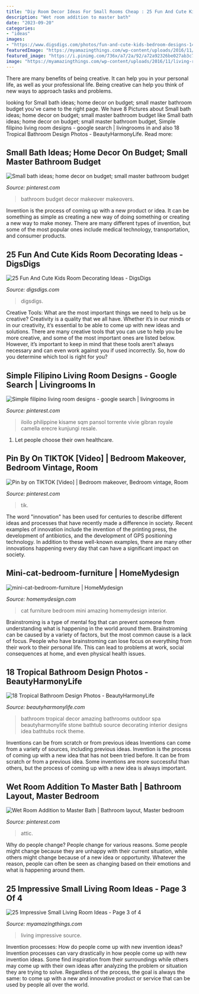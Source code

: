 ```yaml
---
title: "Diy Room Decor Ideas For Small Rooms Cheap : 25 Fun And Cute Kids Room Decorating Ideas"
description: "Wet room addition to master bath"
date: "2023-09-20"
categories:
- "ideas"
images:
- "https://www.digsdigs.com/photos/fun-and-cute-kids-bedroom-designs-14.jpg"
featuredImage: "https://myamazingthings.com/wp-content/uploads/2016/11/living-room-1.jpg"
featured_image: "https://i.pinimg.com/736x/a7/2a/92/a72a92326be027ab3c75e487a79985c4.jpg"
image: "https://myamazingthings.com/wp-content/uploads/2016/11/living-room-1.jpg"
---
```



There are many benefits of being creative. It can help you in your personal life, as well as your professional life. Being creative can help you think of new ways to approach tasks and problems.

	

		
looking for Small bath ideas; home decor on budget; small master bathroom budget you've came to the right page. We have 8 Pictures about Small bath ideas; home decor on budget; small master bathroom budget like Small bath ideas; home decor on budget; small master bathroom budget, Simple filipino living room designs - google search | livingrooms in and also 18 Tropical Bathroom Design Photos - BeautyHarmonyLife. Read more:
		
    
## Small Bath Ideas; Home Decor On Budget; Small Master Bathroom Budget

<img loading=lazy src="https://i.pinimg.com/736x/a7/2a/92/a72a92326be027ab3c75e487a79985c4.jpg" onerror="this.onerror=null;this.src='https://tse1.mm.bing.net/th?id=OIP.7Q0OMy8mkwISQhhsEq3GZAHaNK&amp;pid=15.1';" alt="Small bath ideas; home decor on budget; small master bathroom budget">

_Source: pinterest.com_

>bathroom budget decor makeover makeovers. 

	

Invention is the process of coming up with a new product or idea. It can be something as simple as creating a new way of doing something or creating a new way to make money. There are many different types of invention, but some of the most popular ones include medical technology, transportation, and consumer products.

    
## 25 Fun And Cute Kids Room Decorating Ideas - DigsDigs

<img loading=lazy src="https://www.digsdigs.com/photos/fun-and-cute-kids-bedroom-designs-14.jpg" onerror="this.onerror=null;this.src='https://tse1.mm.bing.net/th?id=OIP.WsRv-lLDdwN-FuLoIqRSgQHaJ4&amp;pid=15.1';" alt="25 Fun And Cute Kids Room Decorating Ideas - DigsDigs">

_Source: digsdigs.com_

>digsdigs. 

	

Creative Tools: What are the most important things we need to help us be creative?
Creativity is a quality that we all have. Whether it’s in our minds or in our creativity, it’s essential to be able to come up with new ideas and solutions. There are many creative tools that you can use to help you be more creative, and some of the most important ones are listed below. However, it’s important to keep in mind that these tools aren’t always necessary and can even work against you if used incorrectly. So, how do you determine which tool is right for you?

    
## Simple Filipino Living Room Designs - Google Search | Livingrooms In

<img loading=lazy src="https://i.pinimg.com/736x/7c/72/58/7c72580261a2699552b787ac3078ca9d.jpg" onerror="this.onerror=null;this.src='https://tse3.mm.bing.net/th?id=OIP.OWpulf8pYuUZw_10d38mVgHaJ4&amp;pid=15.1';" alt="Simple filipino living room designs - google search | livingrooms in">

_Source: pinterest.com_

>iloilo philippine kisame sqm pansol torrente vivie gibran royale camella erecre kunjungi resale. 

	

1. Let people choose their own healthcare.

    
## Pin By On TIKTOK [Video] | Bedroom Makeover, Bedroom Vintage, Room

<img loading=lazy src="https://i.pinimg.com/736x/fa/ff/f8/fafff833860daa391f73cf41524ea305.jpg" onerror="this.onerror=null;this.src='https://tse4.mm.bing.net/th?id=OIP.qjSxBbcQ4E1DEv619gcBogHaNK&amp;pid=15.1';" alt="Pin by on TIKTOK [Video] | Bedroom makeover, Bedroom vintage, Room">

_Source: pinterest.com_

>tik. 

	

The word "innovation" has been used for centuries to describe different ideas and processes that have recently made a difference in society. Recent examples of innovation include the invention of the printing press, the development of antibiotics, and the development of GPS positioning technology. In addition to these well-known examples, there are many other innovations happening every day that can have a significant impact on society.

    
## Mini-cat-bedroom-furniture | HomeMydesign

<img loading=lazy src="https://homemydesign.com/wp-content/uploads/2015/03/mini-cat-bedroom-furniture.jpg" onerror="this.onerror=null;this.src='https://tse3.mm.bing.net/th?id=OIP.XpxGJknsrMnUVuT9eyOqQwHaKH&amp;pid=15.1';" alt="mini-cat-bedroom-furniture | HomeMydesign">

_Source: homemydesign.com_

>cat furniture bedroom mini amazing homemydesign interior. 

	

Brainstroming is a type of mental fog that can prevent someone from understanding what is happening in the world around them. Brainstroming can be caused by a variety of factors, but the most common cause is a lack of focus. People who have brainstroming can lose focus on everything from their work to their personal life. This can lead to problems at work, social consequences at home, and even physical health issues.

    
## 18 Tropical Bathroom Design Photos - BeautyHarmonyLife

<img loading=lazy src="http://beautyharmonylife.com/wp-content/uploads/2013/12/amazing-tropical-bathroom-decor-ideas-32.jpg" onerror="this.onerror=null;this.src='https://tse1.mm.bing.net/th?id=OIP.APBpANope0PK-xN88XiT4gHaLH&amp;pid=15.1';" alt="18 Tropical Bathroom Design Photos - BeautyHarmonyLife">

_Source: beautyharmonylife.com_

>bathroom tropical decor amazing bathrooms outdoor spa beautyharmonylife stone bathtub source decorating interior designs idea bathtubs rock theme. 

	

Inventions can be from scratch or from previous ideas
Inventions can come from a variety of sources, including previous ideas. Invention is the process of coming up with a new idea that has not been tried before. It can be from scratch or from a previous idea. Some inventions are more successful than others, but the process of coming up with a new idea is always important.

    
## Wet Room Addition To Master Bath | Bathroom Layout, Master Bedroom

<img loading=lazy src="https://i.pinimg.com/736x/13/04/3e/13043e3a67a172b9ea9d8c249acffba1.jpg" onerror="this.onerror=null;this.src='https://tse3.mm.bing.net/th?id=OIP.dUxVziNoduSQ1lZxYRu-SwHaJ3&amp;pid=15.1';" alt="Wet Room Addition to Master Bath | Bathroom layout, Master bedroom">

_Source: pinterest.com_

>attic. 

	

Why do people change?
People change for various reasons. Some people might change because they are unhappy with their current situation, while others might change because of a new idea or opportunity. Whatever the reason, people can often be seen as changing based on their emotions and what is happening around them.

    
## 25 Impressive Small Living Room Ideas - Page 3 Of 4

<img loading=lazy src="https://myamazingthings.com/wp-content/uploads/2016/11/living-room-1.jpg" onerror="this.onerror=null;this.src='https://tse4.mm.bing.net/th?id=OIP.RFbUpR04tt9MLCG-cwsaXQHaGa&amp;pid=15.1';" alt="25 Impressive Small Living Room Ideas - Page 3 of 4">

_Source: myamazingthings.com_

>living impressive source. 

	

Invention processes: How do people come up with new invention ideas?
Invention processes can vary drastically in how people come up with new invention ideas. Some find inspiration from their surroundings while others may come up with their own ideas after analyzing the problem or situation they are trying to solve. Regardless of the process, the goal is always the same: to come up with a new and innovative product or service that can be used by people all over the world.

